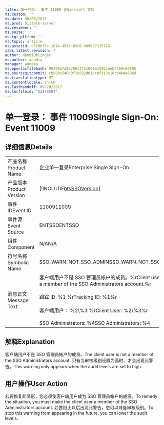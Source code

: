```yaml
---
title: 单一登录： 事件 11009 |Microsoft 文档
ms.custom: ''
ms.date: 06/08/2017
ms.prod: biztalk-server
ms.reviewer: ''
ms.suite: ''
ms.tgt_pltfrm: ''
ms.topic: article
ms.assetid: d5f06f8c-1614-4538-83e6-689657135776
caps.latest.revision: 7
author: MandiOhlinger
ms.author: mandia
manager: anneta
ms.openlocfilehash: 99308e7a9e709cff5c0e1e15963eeb4769c00f05
ms.sourcegitcommit: cb908c540d8f1a692d01dc8f313e16cb4b4e696d
ms.translationtype: MT
ms.contentlocale: zh-CN
ms.lasthandoff: 09/20/2017
ms.locfileid: "22278597"
---
```

# <a name="single-sign-on-event-11009"></a><span data-ttu-id="8ffd1-102">单一登录： 事件 11009</span><span class="sxs-lookup"><span data-stu-id="8ffd1-102">Single Sign-On: Event 11009</span></span>
## <a name="details"></a><span data-ttu-id="8ffd1-103">详细信息</span><span class="sxs-lookup"><span data-stu-id="8ffd1-103">Details</span></span>  
  
|||  
|-|-|  
|<span data-ttu-id="8ffd1-104">产品名称</span><span class="sxs-lookup"><span data-stu-id="8ffd1-104">Product Name</span></span>|<span data-ttu-id="8ffd1-105">企业单一登录</span><span class="sxs-lookup"><span data-stu-id="8ffd1-105">Enterprise Single Sign-On</span></span>|  
|<span data-ttu-id="8ffd1-106">产品版本</span><span class="sxs-lookup"><span data-stu-id="8ffd1-106">Product Version</span></span>|[!INCLUDE[btsSSOVersion](../includes/btsssoversion-md.md)]|  
|<span data-ttu-id="8ffd1-107">事件 ID</span><span class="sxs-lookup"><span data-stu-id="8ffd1-107">Event ID</span></span>|<span data-ttu-id="8ffd1-108">11009</span><span class="sxs-lookup"><span data-stu-id="8ffd1-108">11009</span></span>|  
|<span data-ttu-id="8ffd1-109">事件源</span><span class="sxs-lookup"><span data-stu-id="8ffd1-109">Event Source</span></span>|<span data-ttu-id="8ffd1-110">ENTSSO</span><span class="sxs-lookup"><span data-stu-id="8ffd1-110">ENTSSO</span></span>|  
|<span data-ttu-id="8ffd1-111">组件</span><span class="sxs-lookup"><span data-stu-id="8ffd1-111">Component</span></span>|<span data-ttu-id="8ffd1-112">N/A</span><span class="sxs-lookup"><span data-stu-id="8ffd1-112">N/A</span></span>|  
|<span data-ttu-id="8ffd1-113">符号名称</span><span class="sxs-lookup"><span data-stu-id="8ffd1-113">Symbolic Name</span></span>|<span data-ttu-id="8ffd1-114">SSO_WARN_NOT_SSO_ADMIN</span><span class="sxs-lookup"><span data-stu-id="8ffd1-114">SSO_WARN_NOT_SSO_ADMIN</span></span>|  
|<span data-ttu-id="8ffd1-115">消息正文</span><span class="sxs-lookup"><span data-stu-id="8ffd1-115">Message Text</span></span>|<span data-ttu-id="8ffd1-116">客户端用户不是 SSO 管理员帐户的成员。%r</span><span class="sxs-lookup"><span data-stu-id="8ffd1-116">Client user is not a member of the SSO Administrators account.%r</span></span><br /><br /> <span data-ttu-id="8ffd1-117">跟踪 ID: %1 %r</span><span class="sxs-lookup"><span data-stu-id="8ffd1-117">Tracking ID: %1%r</span></span><br /><br /> <span data-ttu-id="8ffd1-118">客户端用户： %2\\%3 %r</span><span class="sxs-lookup"><span data-stu-id="8ffd1-118">Client User: %2\\%3%r</span></span><br /><br /> <span data-ttu-id="8ffd1-119">SSO Administrators: %4</span><span class="sxs-lookup"><span data-stu-id="8ffd1-119">SSO Administrators: %4</span></span>|  
  
## <a name="explanation"></a><span data-ttu-id="8ffd1-120">解释</span><span class="sxs-lookup"><span data-stu-id="8ffd1-120">Explanation</span></span>  
 <span data-ttu-id="8ffd1-121">客户端用户不是 SSO 管理员帐户的成员。</span><span class="sxs-lookup"><span data-stu-id="8ffd1-121">The client user is not a member of the SSO Administrators account.</span></span> <span data-ttu-id="8ffd1-122">只有当审核级别设置为高时，才会出现此警告。</span><span class="sxs-lookup"><span data-stu-id="8ffd1-122">This warning only appears when the audit levels are set to high.</span></span>  
  
## <a name="user-action"></a><span data-ttu-id="8ffd1-123">用户操作</span><span class="sxs-lookup"><span data-stu-id="8ffd1-123">User Action</span></span>  
 <span data-ttu-id="8ffd1-124">若要修复此情形，您必须使客户端用户成为 SSO 管理员帐户的成员。</span><span class="sxs-lookup"><span data-stu-id="8ffd1-124">To remedy the situation, you must make the client user a member of the SSO Administrators account.</span></span> <span data-ttu-id="8ffd1-125">若要阻止以后出现此警告，您可以降低审核级别。</span><span class="sxs-lookup"><span data-stu-id="8ffd1-125">To stop this warning from appearing in the future, you can lower the audit levels.</span></span>